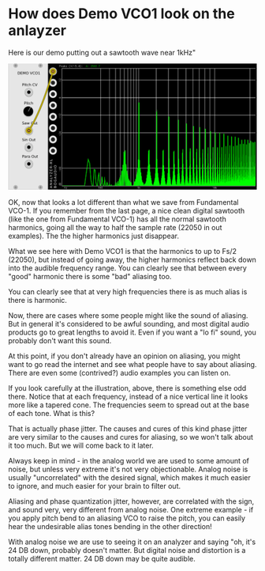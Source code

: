# How does Demo VCO1 look on the anlayzer

Here is our demo putting out a sawtooth wave near 1kHz"

![Demo Saw FFT](./vco-alias.png)

OK, now that looks a lot different than what we save from Fundamental VCO-1. If you remember from the last page, a nice clean digital sawtooth (like the one from Fundamental VCO-1) has all the normal sawtooth harmonics, going all the way to half the sample rate (22050 in out examples). The the higher harmonics just disappear.

What we see here with Demo VCO1 is that the harmonics to up to Fs/2 (22050), but instead of going away, the higher harmonics reflect back down into the audible frequency range. You can clearly see that between every "good" harmonic there is some "bad" aliasing too.

You can clearly see that at very high frequencies there is as much alias is there is harmonic.

Now, there are cases where some people might like the sound of aliasing. But in general it's considered to be awful sounding, and most digital audio products go to great lengths to avoid it. Even if you want a "lo fi" sound, you probably don't want this sound.

At this point, if you don't already have an opinion on aliasing, you might want to go read the internet and see what people have to say about aliasing. There are even some (contrived?) audio examples you can listen on.

If you look carefully at the illustration, above, there is something else odd there. Notice that at each frequency, instead of a nice vertical line it looks more like a tapered cone. The frequencies seem to spread out at the base of each tone. What is this?

That is actually phase jitter. The causes and cures of this kind phase jitter are very similar to the causes and cures for aliasing, so we won't talk about it too much. But we will come back to it later.

Always keep in mind - in the analog world we are used to some amount of noise, but unless very extreme it's not very objectionable. Analog noise is usually "uncorrelated" with the desired signal, which makes it much easier to ignore, and much easier for your brain to filter out.

Aliasing and phase quantization jitter, however, are correlated with the sign, and sound very, very different from analog noise. One extreme example - if you apply pitch bend to an aliasing VCO to raise the pitch, you can easily hear the undesirable alias tones bending in the other direction!

With analog noise we are use to seeing it on an analyzer and saying "oh, it's 24 DB down, probably doesn't matter. But digital noise and distortion is a totally different matter. 24 DB down may be quite audible.
